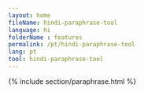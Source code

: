 ```yaml
---
layout: home
fileName: hindi-paraphrase-tool
language: hi
folderName : features
permalink: /pt/hindi-paraphrase-tool
lang: pt
tool: hindi-paraphrase-tool
---
```

{% include section/paraphrase.html %}